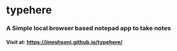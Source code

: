 # typehere

### A Simple local browser based notepad app to take notes
####  Visit at: https://jineshsoni.github.io/typehere/
